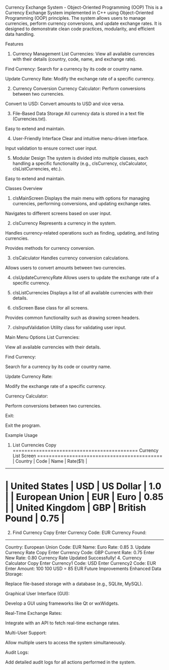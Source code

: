 Currency Exchange System - Object-Oriented Programming (OOP)
This is a Currency Exchange System implemented in C++ using Object-Oriented Programming (OOP) principles. The system allows users to manage currencies, perform currency conversions, and update exchange rates. It is designed to demonstrate clean code practices, modularity, and efficient data handling.

Features
1. Currency Management
List Currencies: View all available currencies with their details (country, code, name, and exchange rate).

Find Currency: Search for a currency by its code or country name.

Update Currency Rate: Modify the exchange rate of a specific currency.

2. Currency Conversion
Currency Calculator: Perform conversions between two currencies.

Convert to USD: Convert amounts to USD and vice versa.

3. File-Based Data Storage
All currency data is stored in a text file (Currencies.txt).

Easy to extend and maintain.

4. User-Friendly Interface
Clear and intuitive menu-driven interface.

Input validation to ensure correct user input.

5. Modular Design
The system is divided into multiple classes, each handling a specific functionality (e.g., clsCurrency, clsCalculator, clsListCurrencies, etc.).

Easy to extend and maintain.

Classes Overview
1. clsMainScreen
Displays the main menu with options for managing currencies, performing conversions, and updating exchange rates.

Navigates to different screens based on user input.

2. clsCurrency
Represents a currency in the system.

Handles currency-related operations such as finding, updating, and listing currencies.

Provides methods for currency conversion.

3. clsCalculator
Handles currency conversion calculations.

Allows users to convert amounts between two currencies.

4. clsUpdateCurrencyRate
Allows users to update the exchange rate of a specific currency.

5. clsListCurrencies
Displays a list of all available currencies with their details.

6. clsScreen
Base class for all screens.

Provides common functionality such as drawing screen headers.

7. clsInputValidation
Utility class for validating user input.

Main Menu Options
List Currencies:

View all available currencies with their details.

Find Currency:

Search for a currency by its code or country name.

Update Currency Rate:

Modify the exchange rate of a specific currency.

Currency Calculator:

Perform conversions between two currencies.

Exit:

Exit the program.

Example Usage
1. List Currencies
Copy
===========================================
            Currency List Screen
===========================================
| Country          | Code    | Name            | Rate($1) |
-----------------------------------------------------------
| United States    | USD     | US Dollar       | 1.0      |
| European Union   | EUR     | Euro            | 0.85     |
| United Kingdom   | GBP     | British Pound   | 0.75     |
===========================================
2. Find Currency
Copy
Enter Currency Code: EUR
Currency Found:
-----------------------------
Country: European Union
Code: EUR
Name: Euro
Rate: 0.85
3. Update Currency Rate
Copy
Enter Currency Code: GBP
Current Rate: 0.75
Enter New Rate: 0.80
Currency Rate Updated Successfully!
4. Currency Calculator
Copy
Enter Currency1 Code: USD
Enter Currency2 Code: EUR
Enter Amount: 100
100 USD = 85 EUR
Future Improvements
Enhanced Data Storage:

Replace file-based storage with a database (e.g., SQLite, MySQL).

Graphical User Interface (GUI):

Develop a GUI using frameworks like Qt or wxWidgets.

Real-Time Exchange Rates:

Integrate with an API to fetch real-time exchange rates.

Multi-User Support:

Allow multiple users to access the system simultaneously.

Audit Logs:

Add detailed audit logs for all actions performed in the system.

